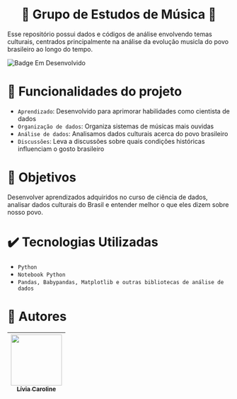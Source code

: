 <h1 align="center"> 🎵 Grupo de Estudos de Música 🎵 </h1>

<p>Esse repositório possui dados e códigos de análise envolvendo temas culturais, centrados principalmente na análise da 
  evolução musicla do povo brasileiro ao longo do tempo.</p>

 ![Badge Em Desenvolvido](https://img.shields.io/badge/STATUS-EmDesenvolvimento-orange)

# 🔨 Funcionalidades do projeto

- `Aprendizado`: Desenvolvido para aprimorar habilidades como cientista de dados
- `Organização de dados`: Organiza sistemas de músicas mais ouvidas
- `Análise de dados`: Analisamos dados culturais acerca do povo brasileiro
- `Discussões`: Leva a discussões sobre quais condições históricas influenciam o gosto brasileiro

# 👀 Objetivos

Desenvolver aprendizados adquiridos no curso de ciência de dados, analisar dados culturais do Brasil e entender melhor o que eles dizem sobre nosso povo. 

# ✔️ Tecnologias Utilizadas

- `Python`
- `Notebook Python`
- `Pandas, Babypandas, Matplotlib e outras bibliotecas de análise de dados`

# 👩 Autores

| [<img src="https://i.imgur.com/OO9DSbF.jpg" width=115><br><sub>Lívia Caroline</sub>](https://github.com/Livia-CRPereira) |
| :--------------------------------------------------------------------------------------------------------------------------: |

